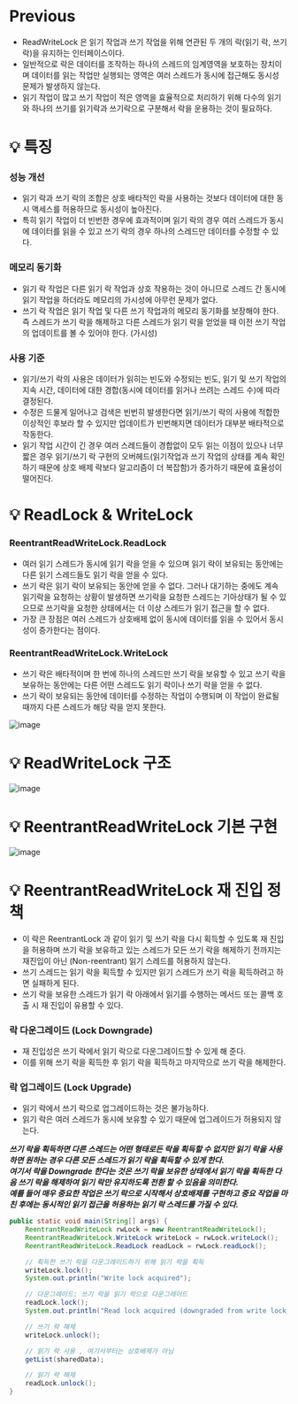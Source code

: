 # Previous

- ReadWriteLock 은 읽기 작업과 쓰기 작업을 위해 연관된 두 개의 락(읽기 락, 쓰기 락)을 유지하는 인터페이스이다.
- 일반적으로 락은 데이터를 조작하는 하나의 스레드의 임계영역을 보호하는 장치이며 데이터를 읽는 작업만 실행되는 영역은 여러 스레드가 동시에 접근해도 동시성 문제가 발생하지 않는다.
- 읽기 작업이 많고 쓰기 작업이 적은 영역을 효율적으로 처리하기 위해 다수의 읽기와 하나의 쓰기를 읽기락과 쓰기락으로 구분해서 락을 운용하는 것이 필요하다.

# 💡 특징

### 성능 개선
- 읽기 락과 쓰기 락의 조합은 상호 배타적인 락을 사용하는 것보다 데이터에 대한 동시 액세스를 허용하므로 동시성이 높아진다.
- 특히 읽기 작업이 더 빈번한 경우에 효과적이며 읽기 락의 경우 여러 스레드가 동시에 데이터를 읽을 수 있고 쓰기 락의 경우 하나의 스레드만 데이터를 수정할 수 있다.

### 메모리 동기화
- 읽기 락 작업은 다른 읽기 락 작업과 상호 작용하는 것이 아니므로 스레드 간 동시에 읽기 작업을 하더라도 메모리의 가시성에 아무런 문제가 없다.
- 쓰기 락 작업은 읽기 작업 및 다른 쓰기 작업과의 메모리 동기화를 보장해야 한다. 즉 스레드가 쓰기 락을 해제하고 다른 스레드가 읽기 락을 얻었을 때 이전 쓰기 작업의 업데이트를 볼 수 있어야 한다. (가시성)

### 사용 기준
- 읽기/쓰기 락의 사용은 데이터가 읽히는 빈도와 수정되는 빈도, 읽기 및 쓰기 작업의 지속 시간, 데이터에 대한 경합(동시에 데이터를 읽거나 쓰려는 스레드 수)에 따라 결정된다.
- 수정은 드물게 일어나고 검색은 빈번히 발생한다면 읽기/쓰기 락의 사용에 적합한 이상적인 후보라 할 수 있지만 업데이트가 빈번해지면 데이터가 대부분 배타적으로 작동한다.
- 읽기 작업 시간이 긴 경우 여러 스레드들이 경합없이 모두 읽는 이점이 있으나 너무 짧은 경우 읽기/쓰기 락 구현의 오버헤드(읽기작업과 쓰기 작업의 상태를 계속 확인하기 때문에 상호 배제 락보다 알고리즘이 더 복잡함)가 증가하기 때문에 효율성이 떨어진다.

# 💡 ReadLock & WriteLock

### ReentrantReadWriteLock.ReadLock

- 여러 읽기 스레드가 동시에 읽기 락을 얻을 수 있으며 읽기 락이 보유되는 동안에는 다른 읽기 스레드들도 읽기 락을 얻을 수 있다.
- 쓰기 락은 읽기 락이 보유되는 동안에 얻을 수 없다. 그러나 대기하는 중에도 계속 읽기락을 요청하는 상황이 발생하면 쓰기락을 요청한 스레드는 기아상태가 될 수 있으므로 쓰기락을 요청한 상태에서는 더 이상 스레드가 읽기 접근을 할 수 없다.
- 가장 큰 장점은 여러 스레드가 상호배제 없이 동시에 데이터를 읽을 수 있어서 동시성이 증가한다는 점이다.

### ReentrantReadWriteLock.WriteLock

- 쓰기 락은 배타적이며 한 번에 하나의 스레드만 쓰기 락을 보유할 수 있고 쓰기 락을 보유하는 동안에는 다른 어떤 스레드도 읽기 락이나 쓰기 락을 얻을 수 없다.
- 쓰기 락이 보유되는 동안에 데이터를 수정하는 작업이 수행되며 이 작업이 완료될 때까지 다른 스레드가 해당 락을 얻지 못한다.

![image](https://github.com/shin-je-woo/TIL/assets/39439576/a0e512af-dcc5-4caf-a688-fc07cfd1a625)

# 💡 ReadWriteLock 구조

![image](https://github.com/shin-je-woo/TIL/assets/39439576/df946e40-e7b4-4793-a1bb-cfa507d29b76)

# 💡 ReentrantReadWriteLock 기본 구현

![image](https://github.com/shin-je-woo/TIL/assets/39439576/661b7ac3-0344-4be7-b1db-cfa8c4f30d56)

# 💡 ReentrantReadWriteLock 재 진입 정책

- 이 락은 ReentrantLock 과 같이 읽기 및 쓰기 락을 다시 획득할 수 있도록 재 진입을 허용하며 쓰기 락을 보유하고 있는 스레드가 모든 쓰기 락을 해제하기 전까지는 재진입이 아닌 (Non-reentrant) 읽기 스레드를 허용하지 않는다.
- 쓰기 스레드는 읽기 락을 획득할 수 있지만 읽기 스레드가 쓰기 락을 획득하려고 하면 실패하게 된다.
- 쓰기 락을 보유한 스레드가 읽기 락 아래에서 읽기를 수행하는 메서드 또는 콜백 호출 시 재 진입이 유용할 수 있다.

### 락 다운그레이드 (Lock Downgrade)

- 재 진입성은 쓰기 락에서 읽기 락으로 다운그레이드할 수 있게 해 준다.
- 이를 위해 쓰기 락을 획득한 후 읽기 락을 획득하고 마지막으로 쓰기 락을 해제한다.

### 락 업그레이드 (Lock Upgrade)
- 읽기 락에서 쓰기 락으로 업그레이드하는 것은 불가능하다.
- 읽기 락은 여러 스레드가 동시에 보유할 수 있기 때문에 업그레이드가 허용되지 않는다.

***쓰기 락을 획득하면 다른 스레드는 어떤 형태로든 락을 획득할 수 없지만 읽기 락을 사용하면 원하는 경우 다른 모든 스레드가 읽기 락을 획득할 수 있게 한다.   
여기서 락을 Downgrade 한다는 것은 쓰기 락을 보유한 상태에서 읽기 락을 획득한 다음 쓰기 락을 해제하여 읽기 락만 유지하도록 전환 할 수 있음을 의미한다.   
예를 들어 매우 중요한 작업은 쓰기 락으로 시작해서 상호배제를 구현하고 중요 작업을 마친 후에는 동시적인 읽기 접근을 허용하는 읽기 락 스레드를 가질 수 있다.***

```java
public static void main(String[] args) {
    ReentrantReadWriteLock rwLock = new ReentrantReadWriteLock();
    ReentrantReadWriteLock.WriteLock writeLock = rwLock.writeLock();
    ReentrantReadWriteLock.ReadLock readLock = rwLock.readLock();

    // 획득한 쓰기 락을 다운그레이드하기 위해 읽기 락을 획득
    writeLock.lock();
    System.out.println("Write lock acquired");

    // 다운그레이드: 쓰기 락을 읽기 락으로 다운그레이드
    readLock.lock();
    System.out.println("Read lock acquired (downgraded from write lock) ");

    // 쓰기 락 해제
    writeLock.unlock();

    // 읽기 락 사용 , 여기서부터는 상호배제가 아님
    getList(sharedData);

    // 읽기 락 해제
    readLock.unlock();
}
```
